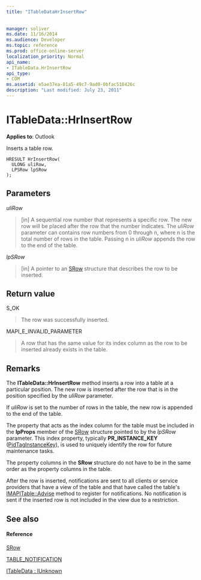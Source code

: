 ```yaml
---
title: "ITableDataHrInsertRow"
 
 
manager: soliver
ms.date: 11/16/2014
ms.audience: Developer
ms.topic: reference
ms.prod: office-online-server
localization_priority: Normal
api_name:
- ITableData.HrInsertRow
api_type:
- COM
ms.assetid: e5ae37ea-81a5-49c7-9ad0-0bfac518426c
description: "Last modified: July 23, 2011"
---
```


# ITableData::HrInsertRow

  
  
**Applies to**: Outlook 
  
Inserts a table row. 
  
```
HRESULT HrInsertRow(
  ULONG uliRow,
  LPSRow lpSRow
);
```

## Parameters

 _uliRow_
  
> [in] A sequential row number that represents a specific row. The new row will be placed after the row that the number indicates. The  _uliRow_ parameter can contains row numbers from 0 through n, where n is the total number of rows in the table. Passing n in  _uliRow_ appends the row to the end of the table. 
    
 _lpSRow_
  
> [in] A pointer to an [SRow](srow.md) structure that describes the row to be inserted. 
    
## Return value

S_OK 
  
> The row was successfully inserted.
    
MAPI_E_INVALID_PARAMETER 
  
> A row that has the same value for its index column as the row to be inserted already exists in the table.
    
## Remarks

The **ITableData::HrInsertRow** method inserts a row into a table at a particular position. The new row is inserted after the row that is in the position specified by the  _uliRow_ parameter. 
  
If  _uliRow_ is set to the number of rows in the table, the new row is appended to the end of the table. 
  
The property that acts as the index column for the table must be included in the **lpProps** member of the [SRow](srow.md) structure pointed to by the  _lpSRow_ parameter. This index property, typically **PR_INSTANCE_KEY** ([PidTagInstanceKey](pidtaginstancekey-canonical-property.md)), is used to uniquely identify the row for future maintenance tasks.
  
The property columns in the **SRow** structure do not have to be in the same order as the property columns in the table. 
  
After the row is inserted, notifications are sent to all clients or service providers that have a view of the table and that have called the table's [IMAPITable::Advise](imapitable-advise.md) method to register for notifications. No notification is sent if the inserted row is not included in the view due to a restriction. 
  
## See also

#### Reference

[SRow](srow.md)
  
[TABLE_NOTIFICATION](table_notification.md)
  
[ITableData : IUnknown](itabledataiunknown.md)

